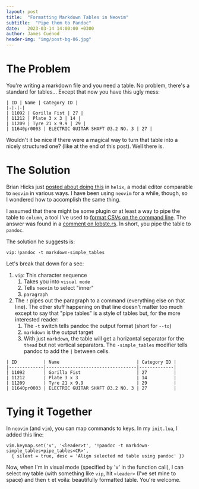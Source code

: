 ```yaml
---
layout: post
title:  "Formatting Markdown Tables in Neovim"
subtitle:  "Pipe them to Pandoc"
date:   2023-03-14 14:00:00 +0300
author: James Cuénod
header-img: "img/post-bg-06.jpg"
---
```


# The Problem

You're writing a markdown file and you need a table. No problem, there's a standard for tables... Except that now you have this ugly mess:

```
| ID | Name | Category ID |
|-|-|-|
| 11092 | Gorilla Fist | 27 |
| 11212 | Plate 3 x 3 | 14 |
| 11209 | Tyre 21 x 9.9 | 29 |
| 11640pr0003 | ELECTRIC GUITAR SHAFT Ø3.2 NO. 3 | 27 |
```

Wouldn't it be nice if there were a magical way to turn that table into a nicely structured one? (like at the end of this post). Well there is.

# The Solution

Brian Hicks just [posted about doing this](https://bytes.zone/posts/aligning-markdown-tables-in-helix/) in `helix`, a modal editor comparable to `neovim` in various ways. I have been using `neovim` for a while, though, so I wondered how to accomplish the same thing.

I assumed that there might be some plugin or at least a way to pipe the table to `column`, a tool I've used to [format CSVs on the command line](/bibletech/2022/06/03/reading-csv-on-the-cli/). The answer was found in a [comment on lobste.rs](https://lobste.rs/s/fqgzrk/aligning_markdown_tables_helix). In short, you pipe the table to `pandoc`.

The solution he suggests is:

```
vip:!pandoc -t markdown-simple_tables
```

Let's break that down for a sec:

1. `vip`: This character sequence
	1. Takes you into `visual mode`
	2. Tells `neovim` to select "inner"
	3. `paragraph`
2. The `!` pipes out the paragraph to a command (everything else on that line). The other stuff happening on that line doesn't matter too much except to say that "pipe tables" is a style of tables but, for the more interested reader:
	1. The `-t` switch tells pandoc the output format (short for `--to`)
	2. `markdown` is the output target
	3. With just `markdown`, the table will get a horizontal separator for the `thead` but not vertical separators. The `-simple_tables` modifier tells pandoc to add the `|` between cells.

```
| ID          | Name                             | Category ID |
|-------------|----------------------------------|-------------|
| 11092       | Gorilla Fist                     | 27          |
| 11212       | Plate 3 x 3                      | 14          |
| 11209       | Tyre 21 x 9.9                    | 29          |
| 11640pr0003 | ELECTRIC GUITAR SHAFT Ø3.2 NO. 3 | 27          |
```

# Tying it Together

In `neovim` (and `vim`), you can map commands to keys. In my `init.lua`,  I added this line:

```
vim.keymap.set('v', '<leader>t', '!pandoc -t markdown-simple_tables+pipe_tables<CR>',
  { silent = true, desc = 'Align selected md table using pandoc' })
```

Now, when I'm in visual mode (specified by 'v' in the function call), I can select my table (with something like `vip`, hit `<leader>` (I've set mine to space) and then `t` et voila: beautifully formatted table. You're welcome. 
